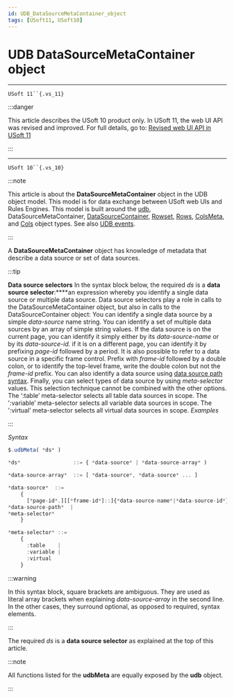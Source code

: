 ```yaml
---
id: UDB_DataSourceMetaContainer_object
tags: [USoft11, USoft10]
---
```

# UDB DataSourceMetaContainer object



----

`USoft 11``{.vs_11}`


:::danger

This article describes the USoft 10 product only.
In USoft 11, the web UI API was revised and improved. For full details, go to:
[Revised web UI API in USoft 11](/docs/Web_and_app_UIs/UDB_udb/Revised_web_UI_API_in_USoft_11.md)

:::

----

`USoft 10``{.vs_10}`


:::note

This article is about the **DataSourceMetaContainer** object in the UDB object model. This model is for data exchange between USoft web UIs and Rules Engines.
This model is built around the [udb](/docs/Web_and_app_UIs/UDB_udb), DataSourceMetaContainer, [DataSourceContainer](/docs/Web_and_app_UIs/UDB_DataSourceContainer), [Rowset](/docs/Web_and_app_UIs/UDB_Rowset), [Rows](/docs/Web_and_app_UIs/UDB_Rows), [ColsMeta](/docs/Web_and_app_UIs/UDB_ColsMeta), and [Cols](/docs/Web_and_app_UIs/UDB_Cols) object types. See also [UDB events](/docs/Web_and_app_UIs/UDB_Events).

:::

A **DataSourceMetaContainer** object has knowledge of metadata that describe a data source or set of data sources.


:::tip

**Data source selectors**
In the syntax block below, the required *ds* is a **data source selector**:****an expression whereby you identify a single data source or multiple data source. Data source selectors play a role in calls to the DataSourceMetaContainer object, but also in calls to the DataSourceContainer object:
You can identify a single data source by a simple *data-source* name string. You can identify a set of multiple data sources by an array of simple string values.
If the data source is on the current page, you can identify it simply either by its *data-source-name* or by its *data-source-id.* if it is on a different page, you can identify it by prefixing *page-id* followed by a period. It is also possible to refer to a data source in a specific frame control. Prefix with *frame-id* followed by a double colon, or to identify the top-level frame, write the double colon but not the *frame-id* prefix.
You can also identify a data source using [data source path syntax](/docs/Web_and_app_UIs/Data_sources/Data_source_path_syntax.md).
Finally, you can select types of data source by using *meta-selector* values. This selection technique cannot be combined with the other options. The ‘:table’ meta-selector selects all table data sources in scope. The ':variable’ meta-selector selects all variable data sources in scope. The ':virtual’ meta-selector selects all virtual data sources in scope.
*Examples*

:::

*Syntax*

```js
$.udbMeta( *ds* )

*ds*                 ::= { *data-source* | *data-source-array* )

*data-source-array*  ::= [ *data-source*, *data-source* ... ]

*data-source*  ::=
    {
      [*page-id*.][[*frame-id*]::]{*data-source-name*|*data-source-id*} |
*data-source-path*  |
*meta-selector*
    }

*meta-selector* ::=   
    {
      :table    |
      :variable |
      :virtual
    }
```


:::warning

In this syntax block, square brackets are ambiguous. They are used as literal array brackets when explaining *data-source-array* in the second line. In the other cases, they surround optional, as opposed to required, syntax elements.

:::

The required *ds* is a **data source selector** as explained at the top of this article.
 


:::note

All functions listed for the **udbMeta** are equally exposed by the **udb** object.

:::
